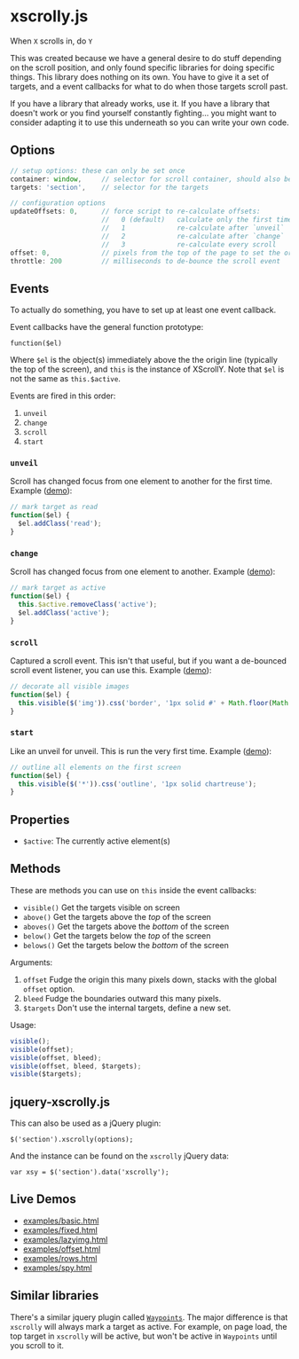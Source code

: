 # xscrolly.js

When `X` scrolls in, do `Y`

This was created because we have a general desire to do stuff depending on the
scroll position, and only found specific libraries for doing specific things.
This library does nothing on its own. You have to give it a set of targets, and
a event callbacks for what to do when those targets scroll past.

If you have a library that already works, use it. If you have a library that
doesn't work or you find yourself constantly fighting... you might want to
consider adapting it to use this underneath so you can write your own code.


## Options

```JavaScript
// setup options: these can only be set once
container: window,     // selector for scroll container, should also be an offset parent
targets: 'section',    // selector for the targets

// configuration options
updateOffsets: 0,      // force script to re-calculate offsets:
                       //   0 (default)   calculate only the first time
                       //   1             re-calculate after `unveil`
                       //   2             re-calculate after `change`
                       //   3             re-calculate every scroll
offset: 0,             // pixels from the top of the page to set the origin
throttle: 200          // milliseconds to de-bounce the scroll event
```


## Events

To actually do something, you have to set up at least one event callback.

Event callbacks have the general function prototype:

    function($el)

Where `$el` is the object(s) immediately above the the origin line (typically
the top of the screen), and `this` is the instance of XScrollY. Note that `$el`
is not the same as `this.$active`.

Events are fired in this order:

1. `unveil`
2. `change`
3. `scroll`
4. `start`

### `unveil`

Scroll has changed focus from one element to another for the first time.
Example ([demo][basic_demo]):

```JavaScript
// mark target as read
function($el) {
  $el.addClass('read');
}
```

### `change`

Scroll has changed focus from one element to another. Example ([demo][basic_demo]):

```JavaScript
// mark target as active
function($el) {
  this.$active.removeClass('active');
  $el.addClass('active');
}
```

### `scroll`

Captured a scroll event. This isn't that useful, but if you want a de-bounced
scroll event listener, you can use this. Example ([demo][lazyimg_demo]):


```JavaScript
// decorate all visible images
function($el) {
  this.visible($('img')).css('border', '1px solid #' + Math.floor(Math.random() * 16777215).toString(16));
}
```

### `start`

Like an unveil for unveil. This is run the very first time. Example
([demo][rows_demo]):

```JavaScript
// outline all elements on the first screen
function($el) {
  this.visible($('*')).css('outline', '1px solid chartreuse');
}
```


## Properties

* `$active`: The currently active element(s)


## Methods

These are methods you can use on `this` inside the event callbacks:

* `visible()`  Get the targets visible on screen
* `above()`    Get the targets above the *top* of the screen
* `aboves()`   Get the targets above the *bottom* of the screen
* `below()`    Get the targets below the *top* of the screen
* `belows()`   Get the targets below the *bottom* of the screen

Arguments:

  1. `offset`    Fudge the origin this many pixels down, stacks with the global
     `offset` option.
  2. `bleed`     Fudge the boundaries outward this many pixels.
  3. `$targets`  Don't use the internal targets, define a new set.

Usage:

```JavaScript
visible();
visible(offset);
visible(offset, bleed);
visible(offset, bleed, $targets);
visible($targets);
```


## jquery-xscrolly.js

This can also be used as a jQuery plugin:

    $('section').xscrolly(options);

And the instance can be found on the `xscrolly` jQuery data:

    var xsy = $('section').data('xscrolly');


## Live Demos

* [examples/basic.html][basic_demo]
* [examples/fixed.html][fixed_header_demo]
* [examples/lazyimg.html][lazyimg_demo]
* [examples/offset.html][offset_demo]
* [examples/rows.html][rows_demo]
* [examples/spy.html][spy_demo]

[basic_demo]: http://texastribune.github.io/xscrolly/examples/basic.html
[fixed_header_demo]: http://texastribune.github.io/xscrolly/examples/fixed.html
[lazyimg_demo]: http://texastribune.github.io/xscrolly/examples/lazyimg.html
[offset_demo]: http://texastribune.github.io/xscrolly/examples/offset.html
[rows_demo]: http://texastribune.github.io/xscrolly/examples/rows.html
[spy_demo]: http://texastribune.github.io/xscrolly/examples/spy.html


## Similar libraries

There's a similar jquery plugin called [`Waypoints`][waypoints]. The major
difference is that `xscrolly` will always mark a target as active. For example,
on page load, the top target in `xscrolly` will be active, but won't be active
in `Waypoints` until you scroll to it.

[waypoints]: http://imakewebthings.com/jquery-waypoints/

